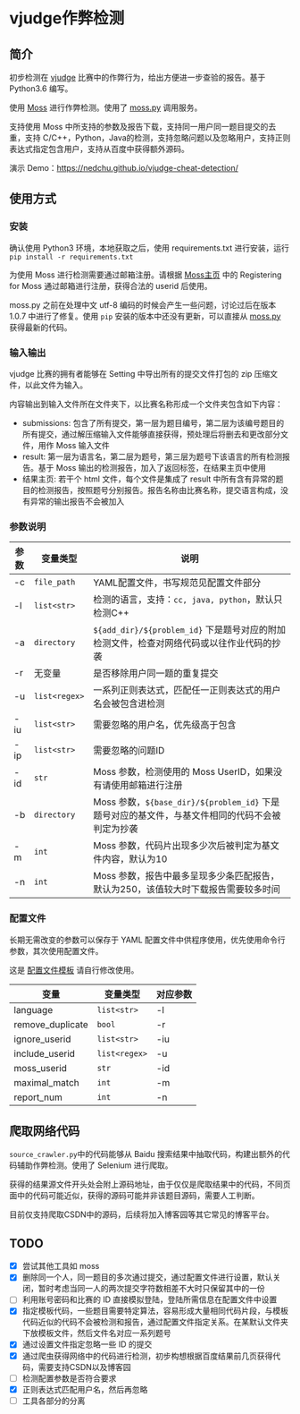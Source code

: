 # vjudge作弊检测

## 简介
初步检测在 [vjudge](http://vjudge.net/) 比赛中的作弊行为，给出方便进一步查验的报告。基于 Python3.6 编写。

使用 [Moss](http://theory.stanford.edu/~aiken/moss/) 进行作弊检测。使用了 [moss.py](https://github.com/soachishti/moss.py) 调用服务。

支持使用 Moss 中所支持的参数及报告下载，支持同一用户同一题目提交的去重，支持 C/C++，Python，Java的检测，支持忽略问题以及忽略用户，支持正则表达式指定包含用户，支持从百度中获得额外源码。

演示 Demo：https://nedchu.github.io/vjudge-cheat-detection/

## 使用方式

### 安装
确认使用 Python3 环境，本地获取之后，使用 requirements.txt 进行安装，运行 `pip install -r requirements.txt`

为使用 Moss 进行检测需要通过邮箱注册。请根据 [Moss主页](http://theory.stanford.edu/~aiken/moss/) 中的 Registering for Moss 通过邮箱进行注册，获得合法的 userid 后使用。

moss.py 之前在处理中文 utf-8 编码的时候会产生一些问题，讨论过后在版本 1.0.7 中进行了修复。使用 `pip` 安装的版本中还没有更新，可以直接从 [moss.py](https://github.com/soachishti/moss.py) 获得最新的代码。


### 输入输出

vjudge 比赛的拥有者能够在 Setting 中导出所有的提交文件打包的 zip 压缩文件，以此文件为输入。

内容输出到输入文件所在文件夹下，以比赛名称形成一个文件夹包含如下内容：

- submissions: 包含了所有提交，第一层为题目编号，第二层为该编号题目的所有提交，通过解压缩输入文件能够直接获得，预处理后将删去和更改部分文件，用作 Moss 输入文件
- result: 第一层为语言名，第二层为题号，第三层为题号下该语言的所有检测报告。基于 Moss 输出的检测报告，加入了返回标签，在结果主页中使用
- 结果主页: 若干个 html 文件，每个文件是集成了 result 中所有含有异常的题目的检测报告，按照题号分别报告。报告名称由比赛名称，提交语言构成，没有异常的输出报告不会被加入

### 参数说明

| 参数 | 变量类型      | 说明                                                                                            |
| ---- | ------------- | ----------------------------------------------------------------------------------------------- |
| -c   | `file_path`   | YAML配置文件，书写规范见配置文件部分                                                            |
| -l   | `list<str>`   | 检测的语言，支持：`cc, java, python`，默认只检测C++                                             |
| -a   | `directory`   | `${add_dir}/${problem_id}` 下是题号对应的附加检测文件，检查对网络代码或以往作业代码的抄袭       |
| -r   | 无变量        | 是否移除用户同一题的重复提交                                                                    |
| -u   | `list<regex>` | 一系列正则表达式，匹配任一正则表达式的用户名会被包含进检测                                      |
| -iu  | `list<str>`   | 需要忽略的用户名，优先级高于包含                                                                |
| -ip  | `list<str>`   | 需要忽略的问题ID                                                                                |
| -id  | `str`         | Moss 参数，检测使用的 Moss UserID，如果没有请使用邮箱进行注册                                   |
| -b   | `directory`   | Moss 参数，`${base_dir}/${problem_id}` 下是题号对应的基文件，与基文件相同的代码不会被判定为抄袭 |
| -m   | `int`         | Moss 参数，代码片出现多少次后被判定为基文件内容，默认为10                                       |
| -n   | `int`         | Moss 参数，报告中最多呈现多少条匹配报告，默认为250，该值较大时下载报告需要较多时间              |

### 配置文件
长期无需改变的参数可以保存于 YAML 配置文件中供程序使用，优先使用命令行参数，其次使用配置文件。

这是 [配置文件模板](./config_template.yml) 请自行修改使用。

| 变量             | 变量类型      | 对应参数 |
| ---------------- | ------------- | -------- |
| language         | `list<str>`   | -l       |
| remove_duplicate | `bool`        | -r       |
| ignore_userid    | `list<str>`   | -iu      |
| include_userid   | `list<regex>` | -u       |
| moss_userid      | `str`         | -id      |
| maximal_match    | `int`         | -m       |
| report_num       | `int`         | -n       |
## 爬取网络代码
`source_crawler.py`中的代码能够从 Baidu 搜索结果中抽取代码，构建出额外的代码辅助作弊检测。使用了 Selenium 进行爬取。

获得的结果源文件开头处会附上源码地址，由于仅仅是爬取结果中的代码，不同页面中的代码可能近似，获得的源码可能并非该题目源码，需要人工判断。

目前仅支持爬取CSDN中的源码，后续将加入博客园等其它常见的博客平台。

## TODO
- [x] 尝试其他工具如 moss
- [x] 删除同一个人，同一题目的多次通过提交，通过配置文件进行设置，默认关闭，暂时考虑当同一人的两次提交字符数相差不大时只保留其中的一份
- [ ] 利用账号密码和比赛的 ID 直接模拟登陆，登陆所需信息在配置文件中设置
- [x] 指定模板代码，一些题目需要特定算法，容易形成大量相同代码片段，与模板代码近似的代码不会被检测和报告，通过配置文件指定关系。在某默认文件夹下放模板文件，然后文件名对应一系列题号
- [x] 通过设置文件指定忽略一些 ID 的提交
- [x] 通过爬虫获得网络中的代码进行检测，初步构想根据百度结果前几页获得代码，需要支持CSDN以及博客园
- [ ] 检测配置参数是否符合要求
- [x] 正则表达式匹配用户名，然后再忽略
- [ ] 工具各部分的分离
